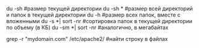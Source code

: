 du -sh #размер текущей директории
du -sh * #размер всей директорий и папок в текущей директории
du -h #размер всех папок, вместе с вложенными
du -s *| sort -nr #сортировка папок в текущей директории по объему (в КБ)
du -sm *| sort -nr #аналогично, в мегабайтах

grep -r "mydomain.com" /etc/apache2/ #найти строку в файлах


